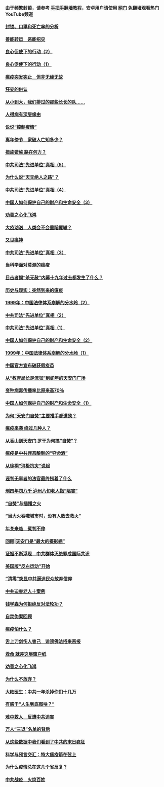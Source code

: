 #### 由于频繁封锁，请参考 [手把手翻墙教程](https://github.com/gfw-breaker/guides/wiki/)，安卓用户请使用 [网门](https://github.com/gfw-breaker/nogfw/blob/master/dl.md?t=03031400) 免翻墙观看热门YouTube频道 

#### [封锁、口罩和死亡率的分析](../pages/19/421495.md?t=03031400) 

#### [善能转运　恶能招灾](../pages/19/421334.md?t=03031400) 

#### [良心促使下的行动（2）](../pages/19/421361.md?t=03031400) 

#### [良心促使下的行动（1）](../pages/19/421302.md?t=03031400) 

#### [瘟疫突发突止　但非无缘无故](../pages/19/421281.md?t=03031400) 

#### [狂妄的供认](../pages/19/421199.md?t=03031400) 

#### [从小到大，我们排过的那些长长的队……](../pages/19/421243.md?t=03031400) 

#### [人得病有深层缘由](../pages/19/420864.md?t=03031400) 

#### [说说“控制疫情”](../pages/19/420831.md?t=03031400) 

#### [离年傍节　家破人亡知多少？](../pages/19/420563.md?t=03031400) 

#### [措施错施  路在何方？](../pages/19/420076.md?t=03031400) 

#### [中共司法“先进单位”真相（5）](../pages/19/419453.md?t=03031400) 

#### [为什么说“天无绝人之路”？](../pages/19/419618.md?t=03031400) 

#### [中共司法“先进单位”真相（4）](../pages/19/419452.md?t=03031400) 

#### [中国人如何保护自己的财产和生命安全（3）](../pages/19/419405.md?t=03031400) 

#### [劝善之心化飞鸿](../pages/19/418758.md?t=03031400) 

#### [大疫汹汹　人类会不会重蹈覆辙？](../pages/19/419691.md?t=03031400) 

#### [又见瘟神](../pages/19/419225.md?t=03031400) 

#### [中共司法“先进单位”真相（3）](../pages/19/419451.md?t=03031400) 

#### [当科学面对莫测的瘟疫](../pages/19/419625.md?t=03031400) 

#### [目击者揭“杀无赦”内幕十九年过去都发生了什么？](../pages/19/419617.md?t=03031400) 

#### [历史与现实：突然到来的瘟疫](../pages/19/419619.md?t=03031400) 

#### [1999年：中国法律体系崩解的分水岭（2）](../pages/19/419455.md?t=03031400) 

#### [中共司法“先进单位”真相（2）](../pages/19/419450.md?t=03031400) 

#### [中共司法“先进单位”真相（1）](../pages/19/419449.md?t=03031400) 

#### [中国人如何保护自己的财产和生命安全（2）](../pages/19/419404.md?t=03031400) 

#### [1999年：中国法律体系崩解的分水岭（1）](../pages/19/419454.md?t=03031400) 

#### [中国官方宣布破获假疫苗](../pages/19/419504.md?t=03031400) 

#### [从“教育局长是流氓”到蛇年的天安门广场](../pages/19/419470.md?t=03031400) 

#### [变种病毒传播率比原来高70％](../pages/19/419456.md?t=03031400) 

#### [中国人如何保护自己的财产和生命安全（1）](../pages/19/419403.md?t=03031400) 

#### [为何“天安门自焚”主要推手都遭殃？](../pages/19/419348.md?t=03031400) 

#### [瘟疫来袭 绕过几种人？](../pages/19/419349.md?t=03031400) 

#### [从香山到天安门 罗干为何搞“自焚”？](../pages/19/419270.md?t=03031400) 

#### [瘟疫是中共罪恶酿制的“夺命酒”](../pages/19/419223.md?t=03031400) 

#### [从徐栩“消极抗灾”说起](../pages/19/419224.md?t=03031400) 

#### [诬判无辜者的法官最终捞着了什么](../pages/19/419268.md?t=03031400) 

#### [刑四年罚八千 泸州八旬老人指“陷害”](../pages/19/419232.md?t=03031400) 

#### [“自焚”与插播之火](../pages/19/419226.md?t=03031400) 

#### [“当大火吞噬城市时，没有人敢去救火”](../pages/19/419077.md?t=03031400) 

#### [年关来临　冤判不停](../pages/19/419093.md?t=03031400) 

#### [回顾|天安门是“最大的摄影棚”](../pages/19/380866.md?t=03031400) 

#### [证据不断浮现　中共群体灭绝罪成国际共识](../pages/19/419031.md?t=03031400) 

#### [美国版“反右运动”开始](../pages/19/419030.md?t=03031400) 

#### [“清零”突显中共逼迫民众放弃信仰](../pages/19/418995.md?t=03031400) 

#### [中共迫害老人十案例](../pages/19/418831.md?t=03031400) 

#### [钱学森为何拒绝反对法轮功？](../pages/19/418905.md?t=03031400) 

#### [自焚伪案回顾](../pages/19/418799.md?t=03031400) 

#### [瘟疫怕什么？](../pages/19/418800.md?t=03031400) 

#### [舌上刀剑伤人害己　诽谤佛法招来恶报](../pages/19/418731.md?t=03031400) 

#### [救命 就差这层窗户纸](../pages/19/418706.md?t=03031400) 

#### [劝善之心化飞鸿](../pages/19/416766.md?t=03031400) 

#### [为什么不放弃？](../pages/19/418691.md?t=03031400) 

#### [大陆医生：中共一年杀掉你们十几万](../pages/19/418670.md?t=03031400) 

#### [有感于“人生到底图啥？”](../pages/19/418624.md?t=03031400) 

#### [难中救人　反遭中共迫害](../pages/19/418414.md?t=03031400) 

#### [万人“三退”名单的背后](../pages/19/418505.md?t=03031400) 

#### [从这些数据中我们看到了中共的末日疯狂](../pages/19/418420.md?t=03031400) 

#### [科学与预言交汇：特大瘟疫箭在弦上](../pages/19/418266.md?t=03031400) 

#### [为什么疫情总在这几个省反复？](../pages/19/418219.md?t=03031400) 

#### [中共战疫　火烧百姓](../pages/19/418220.md?t=03031400) 

